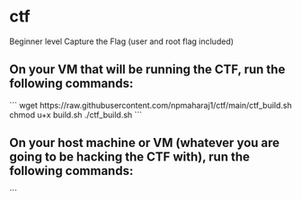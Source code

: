 # ctf
Beginner level Capture the Flag (user and root flag included)

<h2>On your VM that will be running the CTF, run the following commands:</h2>
```
wget https://raw.githubusercontent.com/npmaharaj1/ctf/main/ctf_build.sh
chmod u+x build.sh
./ctf_build.sh
```

<h2>On your host machine or VM (whatever you are going to be hacking the CTF with), run the following commands:</h2>
```

```